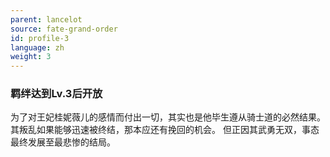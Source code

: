 ```yaml
---
parent: lancelot
source: fate-grand-order
id: profile-3
language: zh
weight: 3
---
```


### 羁绊达到Lv.3后开放

为了对王妃桂妮薇儿的感情而付出一切，其实也是他毕生遵从骑士道的必然结果。
其叛乱如果能够迅速被终结，那本应还有挽回的机会。
但正因其武勇无双，事态最终发展至最悲惨的结局。
